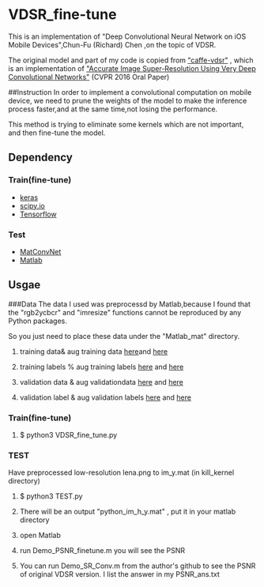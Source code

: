 # VDSR_fine-tune
This is an implementation of "Deep Convolutional Neural Network on iOS Mobile Devices",Chun-Fu (Richard) Chen
,on the topic of VDSR.

The original model and part of my code is copied from ["caffe-vdsr"](https://github.com/huangzehao/caffe-vdsr) , which is an implementation of ["Accurate Image Super-Resolution Using Very Deep Convolutional Networks"](http://cv.snu.ac.kr/research/VDSR/) (CVPR 2016 Oral Paper) 

##Instruction
In order to implement a convolutional computation on mobile device, we need to prune the weights of the model to make the inference process faster,and at the same time,not losing the performance.

This method is trying to eliminate some kernels which are not important, and then fine-tune the model.

## Dependency 
### Train(fine-tune)
- [keras](https://github.com/fchollet/keras)
- [scipy.io](https://www.scipy.org/)
- [Tensorflow](https://www.tensorflow.org/)

### Test
- [MatConvNet](http://www.vlfeat.org/matconvnet/)
- [Matlab](https://www.mathworks.com/products/matlab.html)

## Usgae
###Data
The data I used was preprocessd by Matlab,because I found that the "rgb2ycbcr" and "imresize" functions cannot be reproduced by any Python packages.

So you just need to place these data under the "Matlab_mat" directory.

1. training data& aug training data [here](https://drive.google.com/file/d/0Bw_IymwywdSnWUo0ZTlkdmtKcVk/view?usp=sharing)and [here](https://drive.google.com/open?id=0Bw_IymwywdSndVFBdDVJWm1kRHc)

2. training labels % aug training labels [here](https://drive.google.com/open?id=0Bw_IymwywdSnT21QdEZGZGpwMlE) and [here](https://drive.google.com/open?id=0Bw_IymwywdSnZ2xTaXowbHJULXc)

3. validation data & aug validationdata [here](https://drive.google.com/open?id=0Bw_IymwywdSnbmdvbmtGU0ZBejQ) and [here](https://drive.google.com/open?id=0Bw_IymwywdSnQU9EZEw0LWdtQTA)

4. validation label & aug validation labels [here](https://drive.google.com/open?id=0Bw_IymwywdSnOFU0VjBuMmlhQlE) and [here](https://drive.google.com/open?id=0Bw_IymwywdSnUDhGNEFWNzB6bDA)

### Train(fine-tune)
1. $ python3 VDSR_fine_tune.py 

### TEST
Have preprocessed low-resolution lena.png to im_y.mat (in kill_kernel directory)

1. $ python3 TEST.py

2. There will be an output "python_im_h_y.mat" , put it in your matlab directory

3. open Matlab 

4. run Demo_PSNR_finetune.m you will see the PSNR

5. You can run Demo_SR_Conv.m from the author's github to see the PSNR of original VDSR version. 
  I list the answer in my PSNR_ans.txt


